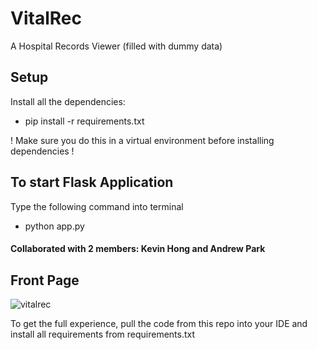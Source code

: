 # VitalRec
A Hospital Records Viewer (filled with dummy data)

## Setup
Install all the dependencies:
- pip install -r requirements.txt

! Make sure you do this in a virtual environment before installing dependencies !

## To start Flask Application

Type the following command into terminal 

- python app.py

#### Collaborated with 2 members: Kevin Hong and Andrew Park

## Front Page
![vitalrec](https://github.com/user-attachments/assets/e830af34-91f1-4c1b-aa95-d79cb3a29f70)

To get the full experience, pull the code from this repo into your IDE and install all requirements from requirements.txt
